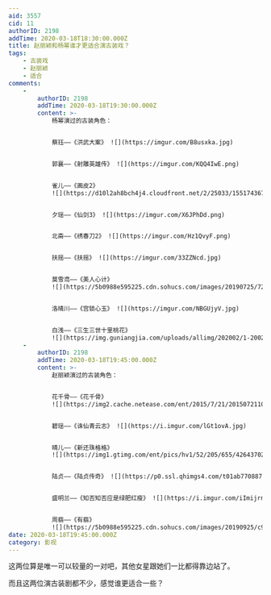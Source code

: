 ```yaml
---
aid: 3557
cid: 11
authorID: 2198
addTime: 2020-03-18T18:30:00.000Z
title: 赵丽颖和杨幂谁才更适合演古装戏？
tags:
    - 古装戏
    - 赵丽颖
    - 适合
comments:
    -
        authorID: 2198
        addTime: 2020-03-18T19:30:00.000Z
        content: >-
            杨幂演过的古装角色：


            蔡珏——《洪武大案》 ![](https://imgur.com/B8usxka.jpg)


            郭襄——《射雕英雄传》 ![](https://imgur.com/KQQ4IwE.png)


            雀儿——《画皮2》
            ![](https://d10l2ah8bch4j4.cloudfront.net/2/25033/1551743678_8.jpg)


            夕瑶——《仙剑3》 ![](https://imgur.com/X6JPhDd.png)


            北斋——《绣春刀2》 ![](https://imgur.com/Hz1QvyF.png)


            扶摇——《扶摇》 ![](https://imgur.com/33ZZNcd.jpg)


            莫雪鸢——《美人心计》
            ![](https://5b0988e595225.cdn.sohucs.com/images/20190725/72135f7fa60d4bea90f9abb59eb6911d.jpeg)


            洛晴川——《宫锁心玉》 ![](https://imgur.com/NBGUjyV.jpg)


            白浅——《三生三世十里桃花》
            ![](https://img.guniangjia.com/uploads/allimg/202002/1-2002021R145.jpg)
    -
        authorID: 2198
        addTime: 2020-03-18T19:45:00.000Z
        content: >-
            赵丽颖演过的古装角色：


            花千骨——《花千骨》
            ![](https://img2.cache.netease.com/ent/2015/7/21/201507211030500bb27.jpg)


            碧瑶——《诛仙青云志》 ![](https://i.imgur.com/lGt1ovA.jpg)


            晴儿——《新还珠格格》
            ![](https://img1.gtimg.com/ent/pics/hv1/52/205/655/42643702.jpg)


            陆贞——《陆贞传奇》 ![](https://p0.ssl.qhimgs4.com/t01ab770887884da595.jpg)


            盛明兰——《知否知否应是绿肥红瘦》 ![](https://i.imgur.com/iImijrn.jpg)


            周翡——《有翡》
            ![](https://5b0988e595225.cdn.sohucs.com/images/20190925/c96a1c39703e4fc8a263fed39ba5d64f.jpeg)
date: 2020-03-18T19:45:00.000Z
category: 影视
---
```


这两位算是唯一可以较量的一对吧，其他女星跟她们一比都得靠边站了。

而且这两位演古装剧都不少，感觉谁更适合一些？
